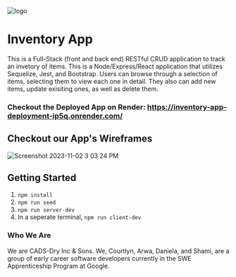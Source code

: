 ![logo](https://user-images.githubusercontent.com/44912347/202296600-c5f247d6-9616-49db-88f0-38433429d781.jpg)

# Inventory App
This is a Full-Stack (front and back end) RESTful CRUD application to track an invetory of items. This is a Node/Express/React application that utilizes Sequelize, Jest, and Bootstrap. Users can browse through a selection of items, selecting them to view each one in detail. They also can add new items, update exisiting ones, as well as delete them. 

### Checkout the Deployed App on Render:  https://inventory-app-deployment-ip5q.onrender.com/

## Checkout our App's Wireframes
![Screenshot 2023-11-02 3 03 24 PM](https://github.com/CADS-Dry-INC-Sons/inventory-app/assets/146135600/e12ef7ce-4daf-4f9f-92fa-fd218df7fc25)

## Getting Started

1. `npm install`
2. `npm run seed`
3. `npm run server-dev`
4. In a seperate terminal, `npm run client-dev`


### Who We Are
We are CADS-Dry Inc & Sons. We, Courtlyn, Arwa, Daniela, and Shami, are a group of early career software developers currently in the SWE Apprenticeship Program at Google. 
